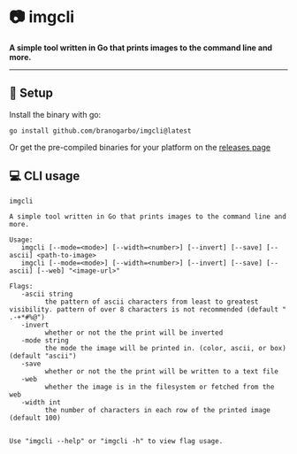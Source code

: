 # 📷 **imgcli**
**A simple tool written in Go that prints images to the command line and more.**

---

## 🔧 **Setup**
Install the binary with go:
```
go install github.com/branogarbo/imgcli@latest
```

Or get the pre-compiled binaries for your platform on the [releases page](https://github.com/branogarbo/imgcli/releases)


## 💻 **CLI usage**
```
imgcli

A simple tool written in Go that prints images to the command line and more.

Usage:
   imgcli [--mode=<mode>] [--width=<number>] [--invert] [--save] [--ascii] <path-to-image>
   imgcli [--mode=<mode>] [--width=<number>] [--invert] [--save] [--ascii] [--web] "<image-url>"

Flags:
   -ascii string
         the pattern of ascii characters from least to greatest visibility. pattern of over 8 characters is not recommended (default " .-+*#%@")
   -invert
         whether or not the the print will be inverted
   -mode string
         the mode the image will be printed in. (color, ascii, or box) (default "ascii")
   -save
         whether or not the the print will be written to a text file
   -web
         whether the image is in the filesystem or fetched from the web
   -width int
         the number of characters in each row of the printed image (default 100)


Use "imgcli --help" or "imgcli -h" to view flag usage.
```